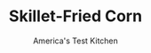 ---
layout: ../../layouts/MarkdownPostLayout.astro
title: Skillet-Fried Corn
author: America's Test Kitchen
pubDate: 2023-03-15
description: "Its stirring, not cream, that makes this Southern favorite so silky. (OK, and a little butter doesnt hurt either.)"
image_url: https://res.cloudinary.com/hksqkdlah/image/upload/ar_1:1,c_fill,dpr_2.0,f_auto,fl_lossy.progressive.strip_profile,g_faces:auto,q_auto:low,w_344/22235_sfs-skillet-fried-corn-01
tags: ["Side Dishes","American","Vegetables"]
calories: 1107
protein: 4
carbohydrates: 27
fats: 
fiber: 2
ingredients: ["8 , ears corn, kernels cut from cobs, cobs reserved","1 tablespoon, all-purpose flour","1 1/2 teaspoons, sugar","1 teaspoon, salt","1/2 teaspoon, pepper","2 tablespoons, vegetable oil","3/4 cup, water","1 tablespoon, unsalted butter"]
serves: 6
time: "50 minutes"
instructions: ["Place kernels in bowl. Holding cobs over bowl, use back of butter knife to firmly scrape any pulp and liquid into bowl. Combine flour, sugar, salt, and pepper in second bowl.","Heat oil in 12-inch nonstick skillet over medium-high heat until shimmering. Add corn and cook, stirring occasionally, until beginning to brown, 8 to 10 minutes. Reduce heat to medium-low. Stir flour mixture into corn and cook for 1 minute. Stir in ½ cup water and cook, stirring constantly, until water evaporates, about 8 minutes. Add remaining ¼ cup water and cook, stirring constantly, until corn is soft, about 10 minutes. Remove from heat and stir in butter. Serve."]
nutrition: ["372 mg Potassium","123 mg Phosphorus","5 mg Calcium","51 mg Magnesium","407 mg Sodium","8 g Fat","2 mg Niacin (B3)","4 g Monounsaturated","1 g Polyunsaturated","9 mg Vitamin C","5 mg Cholesterol","1 g Saturated","2 g Fiber","2 µg Folic acid","57 µg Folate (food)","9 g Sugars","133 g Water","27 g Carbs","61 µg Folate equivalent (total)","4 g Protein","1 mg Vitamin E","28 µg Vitamin A","184 kcal Energy","1 g Sugars, added","1107 calories"]
notes: "Youll have about 6 cups of kernels."
---